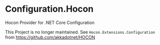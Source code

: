# Configuration.Hocon
Hocon Provider for .NET Core Configuration


This Project is no longer maintained. See `Hocon.Extensions.Configuration` from https://github.com/akkadotnet/HOCON
